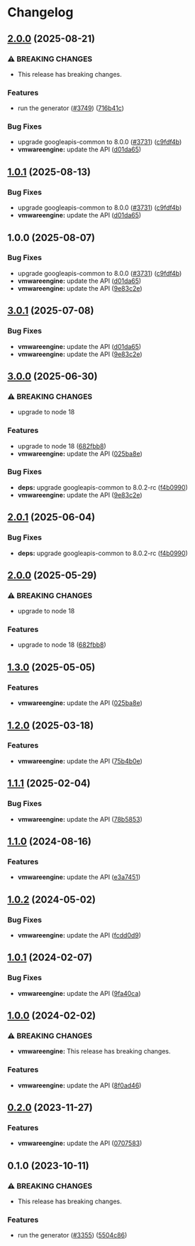 # Changelog

## [2.0.0](https://github.com/googleapis/google-api-nodejs-client/compare/vmwareengine-v1.0.1...vmwareengine-v2.0.0) (2025-08-21)


### ⚠ BREAKING CHANGES

* This release has breaking changes.

### Features

* run the generator ([#3749](https://github.com/googleapis/google-api-nodejs-client/issues/3749)) ([716b41c](https://github.com/googleapis/google-api-nodejs-client/commit/716b41cf75e2983777ae1f40f2ef0e01a85bcce3))


### Bug Fixes

* upgrade googleapis-common to 8.0.0  ([#3731](https://github.com/googleapis/google-api-nodejs-client/issues/3731)) ([c9fdf4b](https://github.com/googleapis/google-api-nodejs-client/commit/c9fdf4b34d6c9bcf608eee35dd281d4680be9797))
* **vmwareengine:** update the API ([d01da65](https://github.com/googleapis/google-api-nodejs-client/commit/d01da65894f167e73c36091e36017b1a13c87d77))

## [1.0.1](https://github.com/googleapis/google-api-nodejs-client/compare/vmwareengine-v1.0.0...vmwareengine-v1.0.1) (2025-08-13)


### Bug Fixes

* upgrade googleapis-common to 8.0.0  ([#3731](https://github.com/googleapis/google-api-nodejs-client/issues/3731)) ([c9fdf4b](https://github.com/googleapis/google-api-nodejs-client/commit/c9fdf4b34d6c9bcf608eee35dd281d4680be9797))
* **vmwareengine:** update the API ([d01da65](https://github.com/googleapis/google-api-nodejs-client/commit/d01da65894f167e73c36091e36017b1a13c87d77))

## 1.0.0 (2025-08-07)


### Bug Fixes

* upgrade googleapis-common to 8.0.0  ([#3731](https://github.com/googleapis/google-api-nodejs-client/issues/3731)) ([c9fdf4b](https://github.com/googleapis/google-api-nodejs-client/commit/c9fdf4b34d6c9bcf608eee35dd281d4680be9797))
* **vmwareengine:** update the API ([d01da65](https://github.com/googleapis/google-api-nodejs-client/commit/d01da65894f167e73c36091e36017b1a13c87d77))
* **vmwareengine:** update the API ([9e83c2e](https://github.com/googleapis/google-api-nodejs-client/commit/9e83c2e33cacf23df0b5e56f6431ee42b150bc0c))

## [3.0.1](https://github.com/googleapis/google-api-nodejs-client/compare/vmwareengine-v3.0.0...vmwareengine-v3.0.1) (2025-07-08)


### Bug Fixes

* **vmwareengine:** update the API ([d01da65](https://github.com/googleapis/google-api-nodejs-client/commit/d01da65894f167e73c36091e36017b1a13c87d77))
* **vmwareengine:** update the API ([9e83c2e](https://github.com/googleapis/google-api-nodejs-client/commit/9e83c2e33cacf23df0b5e56f6431ee42b150bc0c))

## [3.0.0](https://github.com/googleapis/google-api-nodejs-client/compare/vmwareengine-v2.0.1...vmwareengine-v3.0.0) (2025-06-30)


### ⚠ BREAKING CHANGES

* upgrade to node 18

### Features

* upgrade to node 18 ([682fbb8](https://github.com/googleapis/google-api-nodejs-client/commit/682fbb869189ae92b3e9a194d37d0548af0c1f92))
* **vmwareengine:** update the API ([025ba8e](https://github.com/googleapis/google-api-nodejs-client/commit/025ba8e7e6ae8f98b3ce6285951e62aed78bde00))


### Bug Fixes

* **deps:** upgrade googleapis-common to 8.0.2-rc ([f4b0990](https://github.com/googleapis/google-api-nodejs-client/commit/f4b099071040cfbcfe4a2e7d487d45ee93b369e0))
* **vmwareengine:** update the API ([9e83c2e](https://github.com/googleapis/google-api-nodejs-client/commit/9e83c2e33cacf23df0b5e56f6431ee42b150bc0c))

## [2.0.1](https://github.com/googleapis/google-api-nodejs-client/compare/vmwareengine-v2.0.0...vmwareengine-v2.0.1) (2025-06-04)


### Bug Fixes

* **deps:** upgrade googleapis-common to 8.0.2-rc ([f4b0990](https://github.com/googleapis/google-api-nodejs-client/commit/f4b099071040cfbcfe4a2e7d487d45ee93b369e0))

## [2.0.0](https://github.com/googleapis/google-api-nodejs-client/compare/vmwareengine-v1.3.0...vmwareengine-v2.0.0) (2025-05-29)


### ⚠ BREAKING CHANGES

* upgrade to node 18

### Features

* upgrade to node 18 ([682fbb8](https://github.com/googleapis/google-api-nodejs-client/commit/682fbb869189ae92b3e9a194d37d0548af0c1f92))

## [1.3.0](https://github.com/googleapis/google-api-nodejs-client/compare/vmwareengine-v1.2.0...vmwareengine-v1.3.0) (2025-05-05)


### Features

* **vmwareengine:** update the API ([025ba8e](https://github.com/googleapis/google-api-nodejs-client/commit/025ba8e7e6ae8f98b3ce6285951e62aed78bde00))

## [1.2.0](https://github.com/googleapis/google-api-nodejs-client/compare/vmwareengine-v1.1.1...vmwareengine-v1.2.0) (2025-03-18)


### Features

* **vmwareengine:** update the API ([75b4b0e](https://github.com/googleapis/google-api-nodejs-client/commit/75b4b0e15a05b24c3a9012714f50b774c3cbc0f3))

## [1.1.1](https://github.com/googleapis/google-api-nodejs-client/compare/vmwareengine-v1.1.0...vmwareengine-v1.1.1) (2025-02-04)


### Bug Fixes

* **vmwareengine:** update the API ([78b5853](https://github.com/googleapis/google-api-nodejs-client/commit/78b5853fc05cf6bc8e889a272d2488243f9fbd3e))

## [1.1.0](https://github.com/googleapis/google-api-nodejs-client/compare/vmwareengine-v1.0.2...vmwareengine-v1.1.0) (2024-08-16)


### Features

* **vmwareengine:** update the API ([e3a7451](https://github.com/googleapis/google-api-nodejs-client/commit/e3a74513680bcfe69db0f55b7a2f9238efd6bf82))

## [1.0.2](https://github.com/googleapis/google-api-nodejs-client/compare/vmwareengine-v1.0.1...vmwareengine-v1.0.2) (2024-05-02)


### Bug Fixes

* **vmwareengine:** update the API ([fcdd0d9](https://github.com/googleapis/google-api-nodejs-client/commit/fcdd0d9cc42e7e7b34ec2b431f94043cde95b8e3))

## [1.0.1](https://github.com/googleapis/google-api-nodejs-client/compare/vmwareengine-v1.0.0...vmwareengine-v1.0.1) (2024-02-07)


### Bug Fixes

* **vmwareengine:** update the API ([9fa40ca](https://github.com/googleapis/google-api-nodejs-client/commit/9fa40cac4551f752fc49ef4ba19f0b64dba4da3b))

## [1.0.0](https://github.com/googleapis/google-api-nodejs-client/compare/vmwareengine-v0.2.0...vmwareengine-v1.0.0) (2024-02-02)


### ⚠ BREAKING CHANGES

* **vmwareengine:** This release has breaking changes.

### Features

* **vmwareengine:** update the API ([8f0ad46](https://github.com/googleapis/google-api-nodejs-client/commit/8f0ad460fc53a7df8e234d6cd7ab500caefdd6a7))

## [0.2.0](https://github.com/googleapis/google-api-nodejs-client/compare/vmwareengine-v0.1.0...vmwareengine-v0.2.0) (2023-11-27)


### Features

* **vmwareengine:** update the API ([0707583](https://github.com/googleapis/google-api-nodejs-client/commit/0707583c10446389686cf6f839b5a74ccc622407))

## 0.1.0 (2023-10-11)


### ⚠ BREAKING CHANGES

* This release has breaking changes.

### Features

* run the generator ([#3355](https://github.com/googleapis/google-api-nodejs-client/issues/3355)) ([5504c86](https://github.com/googleapis/google-api-nodejs-client/commit/5504c86fd61740886047320e2ed70f02a164acd7))
